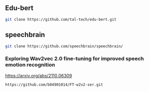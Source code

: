 ## Edu-bert

```bash
git clone https://github.com/tal-tech/edu-bert.git
```

## speechbrain
```bash
git clone https://github.com/speechbrain/speechbrain/
```

### Exploring Wav2vec 2.0 fine-tuning for improved speech emotion recognition

https://arxiv.org/abs/2110.06309

```bash
https://github.com/b04901014/FT-w2v2-ser.git
```

